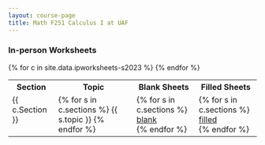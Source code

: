 ```yaml
---
layout: course-page
title: Math F251 Calculus I at UAF
---
```


### In-person Worksheets

<div class="x-scroll">
<table class="asst-table">
<tr><th>Section</th><th>Topic</th><th>Blank Sheets</th><th>Filled Sheets</th>
{% for c in site.data.ipworksheets-s2023 %}
<tr valign="top">
  <td>
    {{ c.Section }}
 </td>
  <td>
    {% for s in c.sections %}
      {{ s.topic }}
    {% endfor %}
 </td>
  <td>
    {% for s in c.sections %}
      <a href="assets/ipworksheets/s2023/{{s.blank}}">blank</a><br>
    {% endfor %}
 </td>
  <td>
    {% for s in c.sections %}
      <a href="assets/ipworksheets/s2023/{{s.filled}}">filled</a><br>
    {% endfor %}
 </td>
</tr>
{% endfor %}
</table>
</div>
